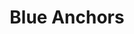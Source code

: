 ---
title: Blue Anchors
price: 18.00
tags: ["dog-collars"]
description: For the water dog.
size: All
fields: blue-anchors
templateKey: product-page-layout
image: catty/blue-anchors.jpg
customField: 
    name: Select Size
    values: [{name: 'XSmall', priceChange: 0}, {name: 'Small', priceChange: 2},{name: 'Medium', priceChange: 5.00},{name: 'Large', priceChange: 7.00}, {name: 'XLarge', priceChange: 12 }]
---